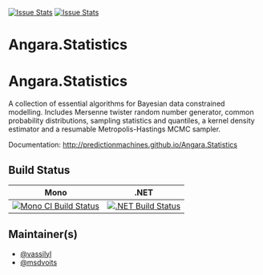 [![Issue Stats](http://issuestats.com/github/microsoft/Angara.Statistics/badge/issue)](http://issuestats.com/github/microsoft/Angara.Statistics)
[![Issue Stats](http://issuestats.com/github/microsoft/Angara.Statistics/badge/pr)](http://issuestats.com/github/microsoft/Angara.Statistics)

# Angara.Statistics

Angara.Statistics
======================

A collection of essential algorithms for Bayesian data constrained modelling.
Includes Mersenne twister random number generator, common probability distributions,
sampling statistics and quantiles, a kernel density estimator and
a resumable Metropolis-Hastings MCMC sampler.

Documentation: http://predictionmachines.github.io/Angara.Statistics


## Build Status

Mono | .NET
---- | ----
[![Mono CI Build Status](https://img.shields.io/travis/microsoft/Angara.Statistics/master.svg)](https://travis-ci.org/microsoft/Angara.Statistics) | [![.NET Build Status](https://img.shields.io/appveyor/ci/vassilyl/angara-statistics/master.svg)](https://ci.appveyor.com/project/vassilyl/angara-statistics)

## Maintainer(s)

- [@vassilyl](https://github.com/vassilyl)
- [@msdvoits](https://github.com/msdvoits)

